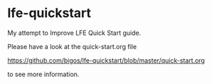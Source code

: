 lfe-quickstart
==============

My attempt to Improve LFE Quick Start guide.

Please have a look at the quick-start.org file

https://github.com/bigos/lfe-quickstart/blob/master/quick-start.org

to see more information.

